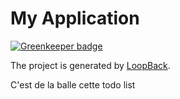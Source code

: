 # My Application

[![Greenkeeper badge](https://badges.greenkeeper.io/samuelbriole/loopback-angular-todo-list.svg)](https://greenkeeper.io/)

The project is generated by [LoopBack](http://loopback.io).

C'est de la balle cette todo list

